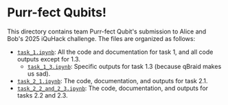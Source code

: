 # Purr-fect Qubits!

This directory contains team Purr-fect Qubit's submission to Alice and Bob's 2025 iQuHack challenge. The files are organized as follows:
* [`task_1.ipynb`](./task_1.ipynb): All the code and documentation for task 1, and all code outputs except for 1.3.
  * [`task_1_3.ipynb`](./task_1_3.ipynb): Specific outputs for task 1.3 (because qBraid makes us sad).
* [`task_2_1.ipynb`](./task_2_1.ipynb): The code, documentation, and outputs for task 2.1.
* [`task_2_2_and_2_3.ipynb`](./task_2_2_and_2_3.ipynb): The code, documentation, and outputs for tasks 2.2 and 2.3.
